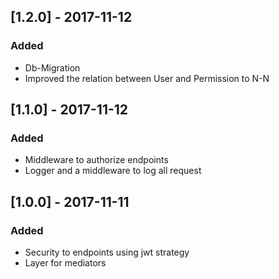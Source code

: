 ## [1.2.0] - 2017-11-12
### Added
- Db-Migration
- Improved the relation between User and Permission to N-N

## [1.1.0] - 2017-11-12
### Added
- Middleware to authorize endpoints
- Logger and a middleware to log all request

## [1.0.0] - 2017-11-11
### Added
- Security to endpoints using jwt strategy
- Layer for mediators

